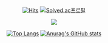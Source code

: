 
###
<div align=center>
  
[![Hits](https://hits.seeyoufarm.com/api/count/incr/badge.svg?url=https%3A%2F%2Fgithub.com%2Fyeonggwangchoi&count_bg=%2379C83D&title_bg=%23555555&icon=&icon_color=%23E7E7E7&title=hits&edge_flat=false)](https://hits.seeyoufarm.com) [![Solved.ac프로필](http://mazassumnida.wtf/api/v2/generate_badge?boj=dudrhkd7811)](https://solved.ac/dudrhkd7811)

<img src="http://mazandi.herokuapp.com/api?handle=dudrhkd7811&theme=warm"/>

[![Top Langs](https://github-readme-stats.vercel.app/api/top-langs/?username=yeonggwangchoi)](https://github.com/yeonggwangchoi/github-readme-stats) [![Anurag's GitHub stats](https://github-readme-stats.vercel.app/api?username=yeonggwangchoi)](https://github.com/yeonggwangchoi/github-readme-stats)

